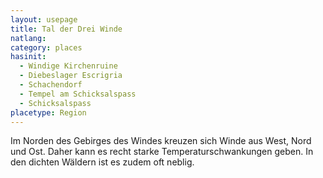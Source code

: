 ```yaml
---
layout: usepage
title: Tal der Drei Winde
natlang:
category: places
hasinit:
  - Windige Kirchenruine
  - Diebeslager Escrigria
  - Schachendorf
  - Tempel am Schicksalspass
  - Schicksalspass
placetype: Region
---
```


Im Norden des Gebirges des Windes kreuzen sich Winde aus West, Nord und Ost. Daher kann es recht starke
Temperaturschwankungen geben. In den dichten Wäldern ist es zudem oft neblig.